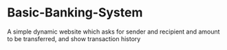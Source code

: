 # Basic-Banking-System
A simple dynamic website which asks for sender and recipient and amount to be transferred, and show transaction history
